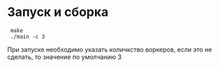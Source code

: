 # Запуск и сборка

``` 
 make 
 ./main -c 3
```

При запуске необходимо указать количкство воркеров, если это не сделать, то значение по умолчанию 3
